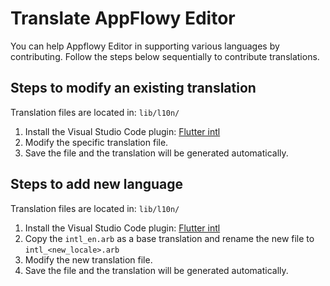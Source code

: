 # Translate AppFlowy Editor

You can help Appflowy Editor in supporting various languages by contributing. Follow the steps below sequentially to contribute translations.

## Steps to modify an existing translation
Translation files are located in: `lib/l10n/`
1. Install the Visual Studio Code plugin: [Flutter intl](https://marketplace.visualstudio.com/items?itemName=localizely.flutter-intl)
2. Modify the specific translation file.
3. Save the file and the translation will be generated automatically.

## Steps to add new language
Translation files are located in: `lib/l10n/`
1. Install the Visual Studio Code plugin: [Flutter intl](https://marketplace.visualstudio.com/items?itemName=localizely.flutter-intl)
2. Copy the `intl_en.arb` as a base translation and rename the new file to `intl_<new_locale>.arb`
3. Modify the new translation file.
4. Save the file and the translation will be generated automatically.